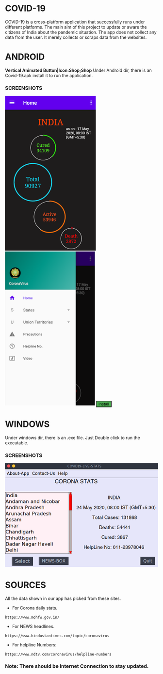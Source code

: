 # COVID-19
COVID-19 is a cross-platform application that successfully runs under different platforms. The main aim of this project to update or aware the citizens of India about the pandemic situation. The app does not collect any data from the user. It merely collects or scraps data from the websites.
<style>
  .button1 {background-color: #4CAF50;}
  </style>
# ANDROID 
__Vertical Animated Button|Icon:Shop;Shop__
Under Android dir, there is an Covid-19.apk install it to run the application.
### SCREENSHOTS
![](/Android/Preview/home.png)
![](/Android/Preview/drawer.png)
<button class="button1" type="button">Install</button>
# WINDOWS
Under windows dir, there is an .exe file. Just Double click to run the executable.
### SCREENSHOTS
![](/windows/Screenshots/home.png)


# SOURCES
All the data shown in our app has picked from these sites.

* For Corona daily stats.
```
https://www.mohfw.gov.in/

```
* For NEWS headlines.
```
https://www.hindustantimes.com/topic/coronavirus

```
* For helpline Numbers:
```
https://www.ndtv.com/coronavirus/helpline-numbers

```
### Note: There should be Internet Connection to stay updated.
